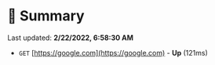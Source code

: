 # 📖 Summary
Last updated: **2/22/2022, 6:58:30 AM**

- `GET` [https://google.com](https://google.com) - **Up** (121ms)
